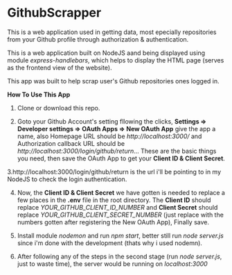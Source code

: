 # GithubScrapper

This is a web application used in getting data, most epecially repositories from your Github profile through authorization & authentication.

This is a web application built on NodeJS aand being displayed using module *express-handlebars*, which helps to display the HTML page (serves as the frontend view of the website).

This app was built to help scrap user's Github repositories ones logged in.


**How To Use This App**

1. Clone or download this repo.

2. Goto your Github Account's setting fllowing the clicks, **Settings  => Developer settings => OAuth Apps => New OAuth App** give the app a name, also Homepage URL should be *http://localhost:3000/* and Authorization callback URL should be *http://localhost:3000/login/github/return*... These are the basic things you need, then save the OAuth App to get your **Client ID & Client Secret**.

3.http://localhost:3000/login/github/return is the url i'll be pointing to in my NodeJS to check the login authentication.

4. Now, the **Client ID & Client Secret** we have gotten is needed to replace a few places in the **.env** file in the root directory.
The **Client ID** should replace *YOUR_GITHUB_CLIENT_ID_NUMBER* and **Client Secret** should replace *YOUR_GITHUB_CLIENT_SECRET_NUMBER* (just replace with the numbers gotten after registering the New OAuth App), Finally save.

5. Install module *nodemon* and run *npm start*, better still run *node server.js* since i'm done with the development (thats why i used nodemn).

6. After following any of the steps in the second stage (run *node server.js*, just to waste time), the server would be running on *localhost:3000*
